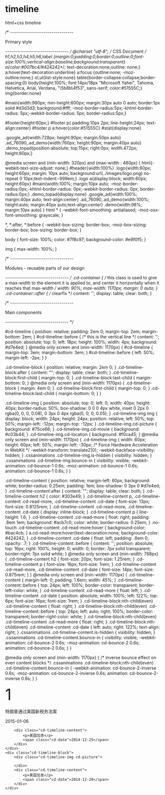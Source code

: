 # timeline
html+css timeline

/* --------------------------------

Primary style

-------------------------------- */
@charset "utf-8";
/* CSS Document */
h1,h2,h3,h4,h5,h6,label
{margin:0;padding:0;border:0;outline:0;font-size:100%;vertical-align:baseline;background:transparent}
a{color:#007bc4/*#424242*/; text-decoration:none;outline: none;}
a:hover{text-decoration:underline}
a:focus {outline:none; -moz-outline:none;}
ol,ul{list-style:none}
table{border-collapse:collapse;border-spacing:0}
body{height:100%; font:14px/18px "Microsoft Yahei", Tahoma, Helvetica, Arial, Verdana, "\5b8b\4f53", sans-serif; color:#51555C;}
img{border:none}

#main{width:980px; min-height:600px; margin:30px auto 0 auto; border:1px solid #d3d3d3; background:#fff; -moz-border-radius:5px;-khtml-border-radius: 5px;-webkit-border-radius: 5px; border-radius:5px;}

#footer{height:60px;}
#footer p{ padding:10px 2px; line-height:24px; text-align:center}
#footer p a:hover{color:#51555C}
#stat{display:none}

.google_ad{width:728px; height:90px; margin:50px auto}
.ad_76090,.ad_demo{width:760px; height:90px; margin:40px auto}
.demo_topad{position:absolute; top:15px; right:0px; width:472px; height:60px;}

@media screen and (min-width: 320px) and (max-width : 480px) {
 html{-webkit-text-size-adjust: none;}
 #header{width:100%}
 .logo{width:60px; height:60px; margin: 10px auto; background:url(../images/logo.png) no-repeat 0 10px;text-indent:-999em;}
.logo a{display:block; width:60px; height:60px}
 #main{width:100%; margin:10px auto;  -moz-border-radius:0px;-khtml-border-radius: 0px;-webkit-border-radius: 0px; border-radius:0px;}
 .demo_topad{display:none}
 .google_ad{width:100%; margin:40px auto; text-align:center}
.ad_76090,.ad_demo{width:100%; height:auto; margin:40px auto;text-align:center}
.demo{width:98%; margin:10px auto}
}
html * {
  -webkit-font-smoothing: antialiased;
  -moz-osx-font-smoothing: grayscale;
}

*, *:after, *:before {
  -webkit-box-sizing: border-box;
  -moz-box-sizing: border-box;
  box-sizing: border-box;
}

body {
  font-size: 100%;
  color: #7f8c97;
  background-color: #e9f0f5;
}



img {
  max-width: 100%;
}

/* --------------------------------

Modules - reusable parts of our design

-------------------------------- */
.cd-container {
  /* this class is used to give a max-width to the element it is applied to, and center it horizontally when it reaches that max-width */
  width: 90%;
  max-width: 1170px;
  margin: 0 auto;
}
.cd-container::after {
  /* clearfix */
  content: '';
  display: table;
  clear: both;
}

/* --------------------------------

Main components

-------------------------------- */

#cd-timeline {
  position: relative;
  padding: 2em 0;
  margin-top: 2em;
  margin-bottom: 2em;
}
#cd-timeline::before {
  /* this is the vertical line */
  content: '';
  position: absolute;
  top: 0;
  left: 18px;
  height: 100%;
  width: 4px;
  background: #d7e4ed;
}
@media only screen and (min-width: 1170px) {
  #cd-timeline {
    margin-top: 3em;
    margin-bottom: 3em;
  }
  #cd-timeline::before {
    left: 50%;
    margin-left: -2px;
  }
}

.cd-timeline-block {
  position: relative;
  margin: 2em 0;
}
.cd-timeline-block:after {
  content: "";
  display: table;
  clear: both;
}
.cd-timeline-block:first-child {
  margin-top: 0;
}
.cd-timeline-block:last-child {
  margin-bottom: 0;
}
@media only screen and (min-width: 1170px) {
  .cd-timeline-block {
    margin: 4em 0;
  }
  .cd-timeline-block:first-child {
    margin-top: 0;
  }
  .cd-timeline-block:last-child {
    margin-bottom: 0;
  }
}

.cd-timeline-img {
  position: absolute;
  top: 0;
  left: 0;
  width: 40px;
  height: 40px;
  border-radius: 50%;
  box-shadow: 0 0 0 4px white, inset 0 2px 0 rgba(0, 0, 0, 0.08), 0 3px 0 4px rgba(0, 0, 0, 0.05);
}
.cd-timeline-img img {
  display: block;
  width: 24px;
  height: 24px;
  position: relative;
  left: 50%;
  top: 50%;
  margin-left: -12px;
  margin-top: -12px;
}
.cd-timeline-img.cd-picture {
  background: #75ce66;
}
.cd-timeline-img.cd-movie {
  background: #c03b44;
}
.cd-timeline-img.cd-location {
  background: #f0ca45;
}
@media only screen and (min-width: 1170px) {
  .cd-timeline-img {
    width: 60px;
    height: 60px;
    left: 50%;
    margin-left: -30px;
    /* Force Hardware Acceleration in WebKit */
    -webkit-transform: translateZ(0);
    -webkit-backface-visibility: hidden;
  }
  .cssanimations .cd-timeline-img.is-hidden {
    visibility: hidden;
  }
  .cssanimations .cd-timeline-img.bounce-in {
    visibility: visible;
    -webkit-animation: cd-bounce-1 0.6s;
    -moz-animation: cd-bounce-1 0.6s;
    animation: cd-bounce-1 0.6s;
  }
}

.cd-timeline-content {
  position: relative;
  margin-left: 60px;
  background: white;
  border-radius: 0.25em;
  padding: 1em;
  box-shadow: 0 3px 0 #d7e4ed;
}
.cd-timeline-content:after {
  content: "";
  display: table;
  clear: both;
}
.cd-timeline-content h2 {
  color: #303e49;
}
.cd-timeline-content p, .cd-timeline-content .cd-read-more, .cd-timeline-content .cd-date {
  font-size: 13px;
  font-size: 0.8125rem;
}
.cd-timeline-content .cd-read-more, .cd-timeline-content .cd-date {
  display: inline-block;
}
.cd-timeline-content p {
  line-height: 1.6;
}
.cd-timeline-content .cd-read-more {
  float: right;
  padding: .8em 1em;
  background: #acb7c0;
  color: white;
  border-radius: 0.25em;
}
.no-touch .cd-timeline-content .cd-read-more:hover {
  background-color: #bac4cb;
}
a.cd-read-more:hover{text-decoration:none; background-color: #424242;  }
.cd-timeline-content .cd-date {
  float: left;
  padding: .8em 0;
  opacity: .7;
}
.cd-timeline-content::before {
  content: '';
  position: absolute;
  top: 16px;
  right: 100%;
  height: 0;
  width: 0;
  border: 7px solid transparent;
  border-right: 7px solid white;
}
@media only screen and (min-width: 768px) {
  .cd-timeline-content h2 {
    font-size: 20px;
    font-size: 1.25rem;
  }
  .cd-timeline-content p {
    font-size: 16px;
    font-size: 1rem;
  }
  .cd-timeline-content .cd-read-more, .cd-timeline-content .cd-date {
    font-size: 14px;
    font-size: 0.875rem;
  }
}
@media only screen and (min-width: 1170px) {
  .cd-timeline-content {
    margin-left: 0;
    padding: 1.6em;
    width: 45%;
  }
  .cd-timeline-content::before {
    top: 24px;
    left: 100%;
    border-color: transparent;
    border-left-color: white;
  }
  .cd-timeline-content .cd-read-more {
    float: left;
  }
  .cd-timeline-content .cd-date {
    position: absolute;
    width: 100%;
    left: 122%;
    top: 6px;
    font-size: 16px;
    font-size: 1rem;
  }
  .cd-timeline-block:nth-child(even) .cd-timeline-content {
    float: right;
  }
  .cd-timeline-block:nth-child(even) .cd-timeline-content::before {
    top: 24px;
    left: auto;
    right: 100%;
    border-color: transparent;
    border-right-color: white;
  }
  .cd-timeline-block:nth-child(even) .cd-timeline-content .cd-read-more {
    float: right;
  }
  .cd-timeline-block:nth-child(even) .cd-timeline-content .cd-date {
    left: auto;
    right: 122%;
    text-align: right;
  }
  .cssanimations .cd-timeline-content.is-hidden {
    visibility: hidden;
  }
  .cssanimations .cd-timeline-content.bounce-in {
    visibility: visible;
    -webkit-animation: cd-bounce-2 0.6s;
    -moz-animation: cd-bounce-2 0.6s;
    animation: cd-bounce-2 0.6s;
  }
}

@media only screen and (min-width: 1170px) {
  /* inverse bounce effect on even content blocks */
  .cssanimations .cd-timeline-block:nth-child(even) .cd-timeline-content.bounce-in {
    -webkit-animation: cd-bounce-2-inverse 0.6s;
    -moz-animation: cd-bounce-2-inverse 0.6s;
    animation: cd-bounce-2-inverse 0.6s;
  }
}


<!DOCTYPE HTML>
<html>
<head>
<meta charset="utf-8">
<meta name="viewport" content="width=device-width, initial-scale=1.0">
<title>演示：HTML5+CSS3实现的响应式垂直时间轴</title>
<link rel="stylesheet" href="style.css" />
<style type="text/css">
</style>
</head>

<body>
<section id="cd-timeline" class="cd-container">
	<div class="cd-timeline-block">
		<div class="cd-timeline-img cd-picture">
      <div class="serial-number" style="display:flex">
        <span style="font-size:50px">1</span>
      </div>
		</div>
		<div class="cd-timeline-content">
			<p>特朗普通过美国新税务法案</p>
			<span class="cd-date">2015-01-06</span>
		</div>
	</div>
	<div class="cd-timeline-block">
		<div class="cd-timeline-img cd-picture">
		</div>

		<div class="cd-timeline-content">
			<p>美国加息</p>
			<span class="cd-date">2014-12-25</span>
		</div>
	</div>
	<div class="cd-timeline-block">
		<div class="cd-timeline-img cd-picture">

		</div>
		<div class="cd-timeline-content">
			<p>美国加息</p>
			<span class="cd-date">2014-12-20</span>
		</div>
	</div>

</section>

</body>
</html>
